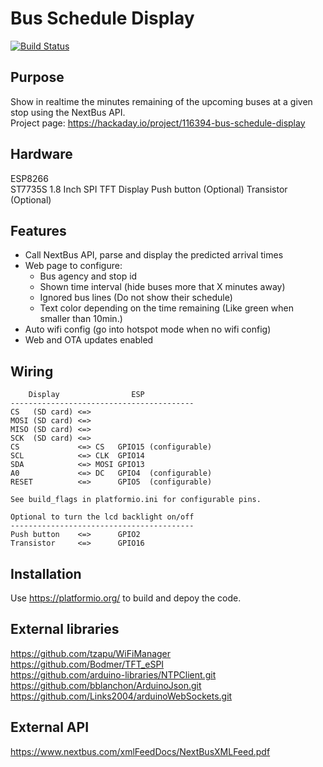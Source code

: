 # Bus Schedule Display

[![Build Status](https://travis-ci.org/chris03/esp-bus-schedule-display.svg?branch=master)](https://travis-ci.org/chris03/esp-bus-schedule-display)

## Purpose

Show in realtime the minutes remaining of the upcoming buses  at a given stop using the NextBus API.  
Project page: https://hackaday.io/project/116394-bus-schedule-display

## Hardware
ESP8266  
ST7735S 1.8 Inch SPI TFT Display 
Push button (Optional)
Transistor (Optional)

## Features

* Call NextBus API, parse and display the predicted arrival times
* Web page to configure:
  * Bus agency and stop id
  * Shown time interval (hide buses more that X minutes away)
  * Ignored bus lines (Do not show their schedule)
  * Text color depending on the time remaining (Like green when smaller than 10min.)
* Auto wifi config (go into hotspot mode when no wifi config)
* Web and OTA updates enabled
 

## Wiring
```
    Display                ESP
-----------------------------------------
CS   (SD card) <=>
MOSI (SD card) <=> 
MISO (SD card) <=>
SCK  (SD card) <=>
CS             <=> CS   GPIO15 (configurable)
SCL            <=> CLK  GPIO14
SDA            <=> MOSI GPIO13
A0             <=> DC   GPIO4  (configurable)
RESET          <=>      GPIO5  (configurable)

See build_flags in platformio.ini for configurable pins.

Optional to turn the lcd backlight on/off    
-----------------------------------------
Push button    <=>      GPIO2
Transistor     <=>      GPIO16
``` 

## Installation

Use https://platformio.org/ to build and depoy the code.


## External libraries

https://github.com/tzapu/WiFiManager  
https://github.com/Bodmer/TFT_eSPI  
https://github.com/arduino-libraries/NTPClient.git  
https://github.com/bblanchon/ArduinoJson.git  
https://github.com/Links2004/arduinoWebSockets.git  

## External API

https://www.nextbus.com/xmlFeedDocs/NextBusXMLFeed.pdf